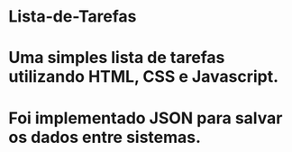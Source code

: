# Lista-de-Tarefas
# Uma simples lista de tarefas utilizando HTML, CSS e Javascript.
# Foi implementado JSON para salvar os dados entre sistemas.
